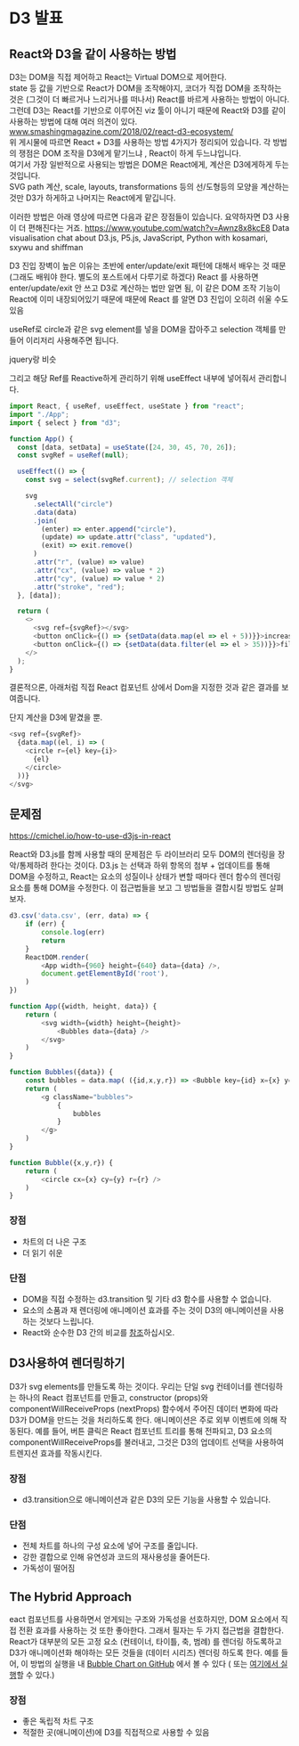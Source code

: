 # D3 발표

## React와 D3을 같이 사용하는 방법

D3는 DOM을 직접 제어하고 React는 Virtual DOM으로 제어한다.  
state 등 값을 기반으로 React가 DOM을 조작해야지, 코더가 직접 DOM을 조작하는 것은 (그것이 더 빠르거나 느리거나를 떠나서) React를 바르게 사용하는 방법이 아니다.  
그런데 D3는 React를 기반으로 이루어진 viz 툴이 아니기 때문에 React와 D3를 같이 사용하는 방법에 대해 여러 의견이 있다.  
www.smashingmagazine.com/2018/02/react-d3-ecosystem/  
위 게시물에 따르면 React + D3를 사용하는 방법 4가지가 정리되어 있습니다. 각 방법의 쟁점은 DOM 조작을 D3에게 맡기느냐 , React이 하게 두느냐입니다.  
여기서 가장 일반적으로 사용되는 방법은 DOM은 React에게, 계산은 D3에게하게 두는 것입니다.  
SVG path 계산, scale, layouts, transformations 등의 선/도형등의 모양을 계산하는 것만 D3가 하게하고 나머지는 React에게 맡깁니다.  

이러한 방법은 아래 영상에 따르면 다음과 같은 장점들이 있습니다. 요약하자면 D3 사용이 더 편해진다는 거죠.
https://www.youtube.com/watch?v=Awnz8x8kcE8
Data visualisation chat about D3.js, P5.js, JavaScript, Python with kosamari, sxywu and shiffman

D3 진입 장벽이 높은 이유는 초반에 enter/update/exit 패턴에 대해서 배우는 것 때문 (그래도 배워야 한다. 별도의 포스트에서 다루기로 하겠다)
React 를 사용하면 enter/update/exit 안 쓰고 D3로 계산하는 법만 알면 됨, 이 같은 DOM 조작 기능이 React에 이미 내장되어있기 때문에
때문에 React 를 알면 D3 진입이 오히려 쉬울 수도 있음

useRef로 circle과 같은 svg element를 넣을 DOM을 잡아주고 selection 객체를 만들어 이리저리 사용해주면 됩니다.

jquery랑 비슷

그리고 해당 Ref를 Reactive하게 관리하기 위해 useEffect 내부에 넣어줘서 관리합니다.

```js
import React, { useRef, useEffect, useState } from "react";
import "./App";
import { select } from "d3";

function App() {
  const [data, setData] = useState([24, 30, 45, 70, 26]);
  const svgRef = useRef(null);

  useEffect(() => {
    const svg = select(svgRef.current); // selection 객체

    svg
      .selectAll("circle")
      .data(data)
      .join(
        (enter) => enter.append("circle"),
        (update) => update.attr("class", "updated"),
        (exit) => exit.remove()
      )
      .attr("r", (value) => value)
      .attr("cx", (value) => value * 2)
      .attr("cy", (value) => value * 2)
      .attr("stroke", "red");
  }, [data]);

  return (
    <>
      <svg ref={svgRef}></svg>
      <button onClick={() => {setData(data.map(el => el + 5))}}>increase + 5</button>
      <button onClick={() => {setData(data.filter(el => el > 35))}}>filter circle r should gt 35</button>
    </>
  );
}
```

결론적으론, 아래처럼 직접 React 컴포넌트 상에서 Dom을 지정한 것과 같은 결과를 보여줍니다.

단지 계산을 D3에 맡겼을 뿐.

```js
<svg ref={svgRef}>
  {data.map((el, i) => (
    <circle r={el} key={i}>
      {el}
    </circle>
  ))}
</svg>
```

## 문제점
https://cmichel.io/how-to-use-d3js-in-react

React와 D3.js를 함께 사용할 때의 문제점은 두 라이브러리 모두 DOM의 렌더링을 장악/통제하려 한다는 것이다. D3.js 는 선택과 하위 항목의 첨부 + 업데이트를 통해 DOM을 수정하고, React는 요소의 성질이나 상태가 변할 때마다 렌더 함수의 렌더링 요소를 통해 DOM을 수정한다. 이 접근법들을 보고 그 방법들을 결합시킬 방법도 살펴 보자.

```js
d3.csv('data.csv', (err, data) => {
    if (err) {
        console.log(err)
        return
    }
    ReactDOM.render(
        <App width={960} height={640} data={data} />,
        document.getElementById('root'),
    )
})

function App({width, height, data}) {
    return (
        <svg width={width} height={height}>
            <Bubbles data={data} />
        </svg>
    )
}

function Bubbles({data}) {
    const bubbles = data.map( ({id,x,y,r}) => <Bubble key={id} x={x} y={y} r={r} />)
    return (
        <g className="bubbles">
            {
                bubbles
            }
        </g>
    )
}

function Bubble({x,y,r}) {
    return (
        <circle cx={x} cy={y} r={r} />
    )
}
```

### 장점
- 차트의 더 나은 구조
- 더 읽기 쉬운

### 단점
- DOM을 직접 수정하는 d3.transition 및 기타 d3 함수를 사용할 수 없습니다.
- 요소의 소품과 재 렌더링에 애니메이션 효과를 주는 것이 D3의 애니메이션을 사용하는 것보다 느립니다.
- React와 순수한 D3 간의 비교를 [참조]((https://gist.github.com/JMStewart/f0dc27409658ab04d1c8))하십시오.


## D3사용하여 렌더링하기
D3가 svg elements를 만들도록 하는 것이다. 우리는 단일 svg 컨테이너를 렌더링하는 하나의 React 컴포넌트를 만들고, constructor (props)와 componentWillReceiveProps (nextProps) 함수에서 주어진 데이터 변화에 따라 D3가 DOM을 만드는 것을 처리하도록 한다. 애니메이션은 주로 외부 이벤트에 의해 작동된다. 예를 들어, 버튼 클릭은 React 컴포넌트 트리를 통해 전파되고, D3 요소의 componentWillReceiveProps를 불러내고, 그것은 D3의 업데이트 선택을 사용하여 트렌지션 효과를 작동시킨다.

### 장점
- d3.transition으로 애니메이션과 같은 D3의 모든 기능을 사용할 수 있습니다.

### 단점
- 전체 차트를 하나의 구성 요소에 넣어 구조를 줄입니다.
- 강한 결합으로 인해 유연성과 코드의 재사용성을 줄어든다.
- 가독성이 떨어짐

## The Hybrid Approach
eact 컴포넌트를 사용하면서 얻게되는 구조와 가독성을 선호하지만, DOM 요소에서 직접 전환 효과를 사용하는 것 또한 좋아한다. 그래서 필자는 두 가지 접근법을 결합한다. React가 대부분의 모든 고정 요소 (컨테이너, 타이틀, 축, 범례) 를 렌더링 하도록하고 D3가 애니메이션화 해야하는 모든 것들을 (데이터 시리즈) 렌더링 하도록 한다. 예를 들어, 이 방법의 실행을 내 [Bubble Chart on GitHub](https://github.com/MrToph/react-d3-bubblechart) 에서 볼 수 있다 ( 또는 [여기에서 실행](https://cmichel.io/projects/react-d3-bubblechart/)할 수 있다.)

### 장점
- 좋은 독립적 차트 구조
- 적절한 곳(애니메이션)에 D3를 직접적으로 사용할 수 있음
